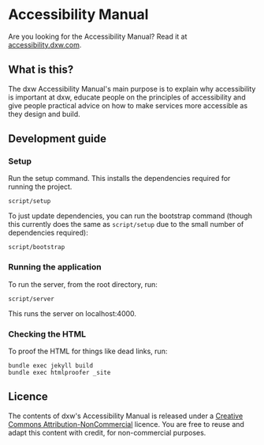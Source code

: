 # Accessibility Manual
Are you looking for the Accessibility Manual? Read it at [accessibility.dxw.com](https://accessibility.dxw.com/).

## What is this?
The dxw Accessibility Manual's main purpose is to explain why accessibility is important at dxw, educate people on the principles of accessibility and give people practical advice on how to make services more accessible as they design and build.

## Development guide

### Setup

Run the setup command. This installs the dependencies required for running the
project.

```
script/setup
```

To just update dependencies, you can run the bootstrap command (though this
currently does the same as `script/setup` due to the small number of
dependencies required):

```
script/bootstrap
```

### Running the application

To run the server, from the root directory, run:

```
script/server
```

This runs the server on localhost:4000.

### Checking the HTML

To proof the HTML for things like dead links, run:

```
bundle exec jekyll build
bundle exec htmlproofer _site
```

## Licence

The contents of dxw's Accessibility Manual is released under a
[Creative Commons Attribution-NonCommercial](https://creativecommons.org/licenses/by-nc/2.0/uk/)
licence. You are free to reuse and adapt this content with credit, for
non-commercial purposes.
